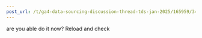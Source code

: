 ```yaml
---
post_url: /t/ga4-data-sourcing-discussion-thread-tds-jan-2025/165959/348
---
```

are you able do it now? Reload and check
